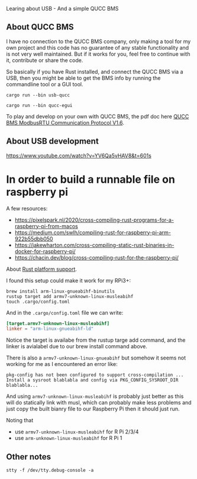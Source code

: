 Learing about USB - And a simple QUCC BMS

## About QUCC BMS

I have no connection to the QUCC BMS company, only making a tool 
for my own project and this code has no guarantee of any stable 
functionality and is not very well maintained. But if it works
for you, feel free to continue with it, contribute or share the code.

So basically if you have Rust installed, and connect the QUCC BMS
via a USB, then you might be able to get the BMS info by running
the commandline tool or a GUI tool.

```
cargo run --bin usb-qucc

cargo run --bin qucc-egui
```

To play and develop on your own with QUCC BMS, the pdf doc here
[QUCC BMS ModbusRTU Communication Protocol V1.6](QUCC%20BMS-ModbusRTU%20Communication%20ProtocolV1.6-User%20Edition.pdf).


## About USB development

https://www.youtube.com/watch?v=YV6Qa5vHAV8&t=601s

# In order to build a runnable file on raspberry pi
A few resources:
* https://pixelspark.nl/2020/cross-compiling-rust-programs-for-a-raspberry-pi-from-macos
* https://medium.com/swlh/compiling-rust-for-raspberry-pi-arm-922b55dbb050
* https://jakewharton.com/cross-compiling-static-rust-binaries-in-docker-for-raspberry-pi/
* https://chacin.dev/blog/cross-compiling-rust-for-the-raspberry-pi/

About [Rust platform support](https://doc.rust-lang.org/nightly/rustc/platform-support.html).

I found this setup could make it work for my RPi3+:
```
brew install arm-linux-gnueabihf-binutils
rustup target add armv7-unknown-linux-musleabihf
touch .cargo/config.toml
```

And in the `.cargo/config.toml` file we can write:

```toml
[target.armv7-unknown-linux-musleabihf]
linker = "arm-linux-gnueabihf-ld"
```

Notice the target is availabe from the rustup targe add command, and the linker is avialabel due to our
brew install command above.

There is also a `armv7-unknown-linux-gnueabihf` but somehow it seems not working for me as I encountered an error like:

```
pkg-config has not been configured to support cross-compilation ... Install a sysroot blablabla and config via PKG_CONFIG_SYSROOT_DIR blablabla...
```

And using `armv7-unknown-linux-musleabihf`
is probably just better as this will do statically link with musl, which can probably make less problems and just copy the built bianry file to our
Raspberry Pi then it should just run.

Noting that
* use `armv7-unknown-linux-musleabihf` for R Pi 2/3/4
* use `arm-unknown-linux-musleabihf` for R Pi 1

## Other notes

```
stty -f /dev/tty.debug-console -a
```
